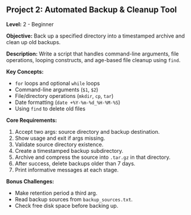 ## Project 2: Automated Backup & Cleanup Tool

**Level:** 2 - Beginner

**Objective:** Back up a specified directory into a timestamped archive and clean up old backups.

**Description:**
Write a script that handles command-line arguments, file operations, looping constructs, and age-based file cleanup using `find`.

**Key Concepts:**

* `for` loops and optional `while` loops
* Command-line arguments (`$1`, `$2`)
* File/directory operations (`mkdir`, `cp`, `tar`)
* Date formatting (`date +%Y-%m-%d_%H-%M-%S`)
* Using `find` to delete old files

**Core Requirements:**

1. Accept two args: source directory and backup destination.
2. Show usage and exit if args missing.
3. Validate source directory existence.
4. Create a timestamped backup subdirectory.
5. Archive and compress the source into `.tar.gz` in that directory.
6. After success, delete backups older than 7 days.
7. Print informative messages at each stage.

**Bonus Challenges:**

* Make retention period a third arg.
* Read backup sources from `backup_sources.txt`.
* Check free disk space before backing up.
